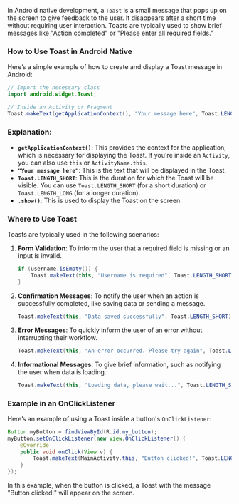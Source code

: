 In Android native development, a `Toast` is a small message that pops up on the screen to give feedback to the user. It disappears after a short time without requiring user interaction. Toasts are typically used to show brief messages like "Action completed" or "Please enter all required fields."

### How to Use Toast in Android Native

Here’s a simple example of how to create and display a Toast message in Android:

```java
// Import the necessary class
import android.widget.Toast;

// Inside an Activity or Fragment
Toast.makeText(getApplicationContext(), "Your message here", Toast.LENGTH_SHORT).show();
```

### Explanation:

- **`getApplicationContext()`**: This provides the context for the application, which is necessary for displaying the Toast. If you're inside an `Activity`, you can also use `this` or `ActivityName.this`.
- **`"Your message here"`**: This is the text that will be displayed in the Toast.
- **`Toast.LENGTH_SHORT`**: This is the duration for which the Toast will be visible. You can use `Toast.LENGTH_SHORT` (for a short duration) or `Toast.LENGTH_LONG` (for a longer duration).
- **`.show()`**: This is used to display the Toast on the screen.

### Where to Use Toast

Toasts are typically used in the following scenarios:

1. **Form Validation**: To inform the user that a required field is missing or an input is invalid.
   ```java
   if (username.isEmpty()) {
       Toast.makeText(this, "Username is required", Toast.LENGTH_SHORT).show();
   }
   ```

2. **Confirmation Messages**: To notify the user when an action is successfully completed, like saving data or sending a message.
   ```java
   Toast.makeText(this, "Data saved successfully", Toast.LENGTH_SHORT).show();
   ```

3. **Error Messages**: To quickly inform the user of an error without interrupting their workflow.
   ```java
   Toast.makeText(this, "An error occurred. Please try again", Toast.LENGTH_LONG).show();
   ```

4. **Informational Messages**: To give brief information, such as notifying the user when data is loading.
   ```java
   Toast.makeText(this, "Loading data, please wait...", Toast.LENGTH_SHORT).show();
   ```

### Example in an OnClickListener

Here’s an example of using a Toast inside a button's `OnClickListener`:

```java
Button myButton = findViewById(R.id.my_button);
myButton.setOnClickListener(new View.OnClickListener() {
    @Override
    public void onClick(View v) {
        Toast.makeText(MainActivity.this, "Button clicked!", Toast.LENGTH_SHORT).show();
    }
});
```

In this example, when the button is clicked, a Toast with the message "Button clicked!" will appear on the screen.